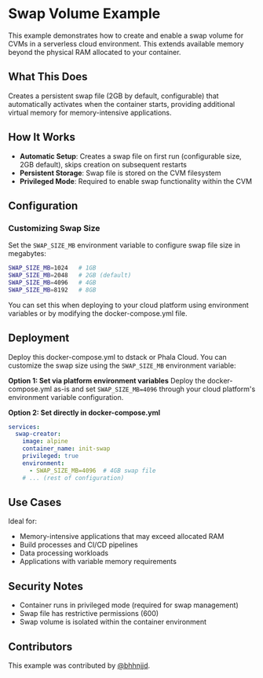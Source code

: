 # Swap Volume Example

This example demonstrates how to create and enable a swap volume for CVMs in a serverless cloud environment. This extends available memory beyond the physical RAM allocated to your container.

## What This Does

Creates a persistent swap file (2GB by default, configurable) that automatically activates when the container starts, providing additional virtual memory for memory-intensive applications.

## How It Works

- **Automatic Setup**: Creates a swap file on first run (configurable size, 2GB default), skips creation on subsequent restarts
- **Persistent Storage**: Swap file is stored on the CVM filesystem
- **Privileged Mode**: Required to enable swap functionality within the CVM

## Configuration

### Customizing Swap Size

Set the `SWAP_SIZE_MB` environment variable to configure swap file size in megabytes:

```bash
SWAP_SIZE_MB=1024   # 1GB
SWAP_SIZE_MB=2048   # 2GB (default)
SWAP_SIZE_MB=4096   # 4GB
SWAP_SIZE_MB=8192   # 8GB
```

You can set this when deploying to your cloud platform using environment variables or by modifying the docker-compose.yml file.

## Deployment

Deploy this docker-compose.yml to dstack or Phala Cloud. You can customize the swap size using the `SWAP_SIZE_MB` environment variable:

**Option 1: Set via platform environment variables**
Deploy the docker-compose.yml as-is and set `SWAP_SIZE_MB=4096` through your cloud platform's environment variable configuration.

**Option 2: Set directly in docker-compose.yml**
```yaml
services:
  swap-creator:
    image: alpine
    container_name: init-swap
    privileged: true
    environment:
      - SWAP_SIZE_MB=4096  # 4GB swap file
    # ... (rest of configuration)
```

## Use Cases

Ideal for:
- Memory-intensive applications that may exceed allocated RAM
- Build processes and CI/CD pipelines
- Data processing workloads
- Applications with variable memory requirements

## Security Notes

- Container runs in privileged mode (required for swap management)
- Swap file has restrictive permissions (600)
- Swap volume is isolated within the container environment

## Contributors

This example was contributed by [@bhhnjjd](https://github.com/bhhnjjd).
